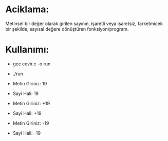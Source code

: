 # Aciklama:
Metinsel bir değer olarak girilen sayının, işaretli veya işaretsiz,
farketmicek bir şekilde, sayısal değere dönüştüren fonksiyon/program.


# Kullanımı:


- gcc cevir.c -o run
- ./run

- Metin Giriniz: 19
- Sayi Hali: 19

- Metin Giriniz: +19
- Sayi Hali: +19

- Metin Giriniz: -19
- Sayi Hali: -19
